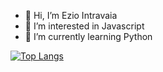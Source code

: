- 👋 Hi, I’m Ezio Intravaia
- 👀 I’m interested in Javascript
- 🌱 I’m currently learning Python

[![Top Langs](https://github-readme-stats.vercel.app/api/top-langs/?username=Ezio2994&layout=compact)](https://github.com/anuraghazra/github-readme-stats)

